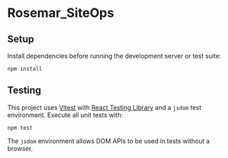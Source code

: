 # Rosemar_SiteOps

## Setup

Install dependencies before running the development server or test suite:

```
npm install
```

## Testing

This project uses [Vitest](https://vitest.dev/) with [React Testing Library](https://testing-library.com/docs/react-testing-library/intro) and a `jsdom` test environment.
Execute all unit tests with:

```
npm test
```

The `jsdom` environment allows DOM APIs to be used in tests without a browser.
